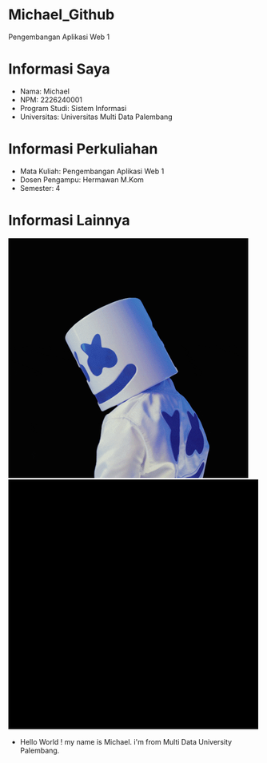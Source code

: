 # Michael_Github
 Pengembangan Aplikasi Web 1
# Informasi Saya

- Nama: Michael
- NPM: 2226240001
- Program Studi: Sistem  Informasi
- Universitas: Universitas Multi Data Palembang

# Informasi Perkuliahan

- Mata Kuliah: Pengembangan Aplikasi Web 1
- Dosen Pengampu: Hermawan M.Kom
- Semester: 4

# Informasi Lainnya
  ![GIF Example](https://github.com/michaelaero21/Michael_Github/blob/main/giphy.gif)
  ![GIF Example](https://github.com/michaelaero21/Michael_Github/blob/main/rog1.gif)
  
  - Hello World ! my name is Michael. i'm from Multi Data University Palembang.
